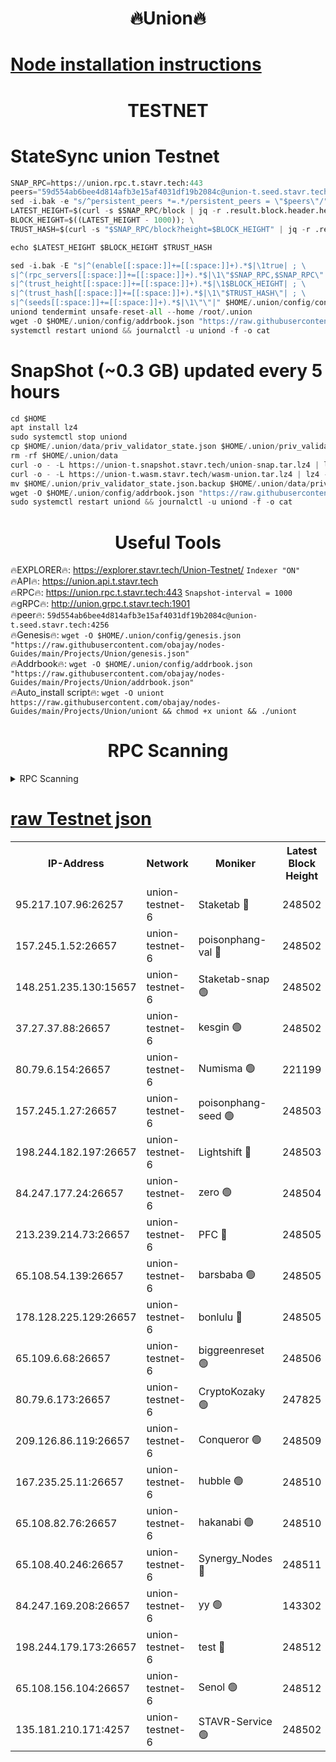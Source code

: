 <h1 align="center"> 🔥Union🔥</h1>

[Node installation instructions](https://github.com/obajay/nodes-Guides/tree/main/Projects/Union)
=

<h1 align="center"> TESTNET</h1>

# StateSync union Testnet
```python
SNAP_RPC=https://union.rpc.t.stavr.tech:443
peers="59d554ab6bee4d814afb3e15af4031df19b2084c@union-t.seed.stavr.tech:4256"
sed -i.bak -e "s/^persistent_peers *=.*/persistent_peers = \"$peers\"/" $HOME/.union/config/config.toml
LATEST_HEIGHT=$(curl -s $SNAP_RPC/block | jq -r .result.block.header.height); \
BLOCK_HEIGHT=$((LATEST_HEIGHT - 1000)); \
TRUST_HASH=$(curl -s "$SNAP_RPC/block?height=$BLOCK_HEIGHT" | jq -r .result.block_id.hash)

echo $LATEST_HEIGHT $BLOCK_HEIGHT $TRUST_HASH

sed -i.bak -E "s|^(enable[[:space:]]+=[[:space:]]+).*$|\1true| ; \
s|^(rpc_servers[[:space:]]+=[[:space:]]+).*$|\1\"$SNAP_RPC,$SNAP_RPC\"| ; \
s|^(trust_height[[:space:]]+=[[:space:]]+).*$|\1$BLOCK_HEIGHT| ; \
s|^(trust_hash[[:space:]]+=[[:space:]]+).*$|\1\"$TRUST_HASH\"| ; \
s|^(seeds[[:space:]]+=[[:space:]]+).*$|\1\"\"|" $HOME/.union/config/config.toml
uniond tendermint unsafe-reset-all --home /root/.union
wget -O $HOME/.union/config/addrbook.json "https://raw.githubusercontent.com/obajay/nodes-Guides/main/Projects/Union/addrbook.json"
systemctl restart uniond && journalctl -u uniond -f -o cat
```
# SnapShot (~0.3 GB) updated every 5 hours
```python
cd $HOME
apt install lz4
sudo systemctl stop uniond
cp $HOME/.union/data/priv_validator_state.json $HOME/.union/priv_validator_state.json.backup
rm -rf $HOME/.union/data
curl -o - -L https://union-t.snapshot.stavr.tech/union-snap.tar.lz4 | lz4 -c -d - | tar -x -C $HOME/.union --strip-components 2
curl -o - -L https://union-t.wasm.stavr.tech/wasm-union.tar.lz4 | lz4 -c -d - | tar -x -C $HOME/.union --strip-components 2
mv $HOME/.union/priv_validator_state.json.backup $HOME/.union/data/priv_validator_state.json
wget -O $HOME/.union/config/addrbook.json "https://raw.githubusercontent.com/obajay/nodes-Guides/main/Projects/Union/addrbook.json"
sudo systemctl restart uniond && journalctl -u uniond -f -o cat
```
 <h1 align="center"> Useful Tools</h1>
 
🔥EXPLORER🔥: https://explorer.stavr.tech/Union-Testnet/        `Indexer "ON"` \
🔥API🔥:      https://union.api.t.stavr.tech \
🔥RPC🔥:      https://union.rpc.t.stavr.tech:443              `Snapshot-interval = 1000` \
🔥gRPC🔥:     http://union.grpc.t.stavr.tech:1901 \
🔥peer🔥:     `59d554ab6bee4d814afb3e15af4031df19b2084c@union-t.seed.stavr.tech:4256` \
🔥Genesis🔥:     `wget -O $HOME/.union/config/genesis.json "https://raw.githubusercontent.com/obajay/nodes-Guides/main/Projects/Union/genesis.json"` \
🔥Addrbook🔥: ```wget -O $HOME/.union/config/addrbook.json "https://raw.githubusercontent.com/obajay/nodes-Guides/main/Projects/Union/addrbook.json"``` \
🔥Auto_install script🔥:  `wget -O uniont https://raw.githubusercontent.com/obajay/nodes-Guides/main/Projects/Union/uniont && chmod +x uniont && ./uniont`

<h1 align="center"> RPC Scanning</h1>

<details>
<summary>RPC Scanning</summary>

<h2 align="center"> We scan nodes in real time every 4 hours. And we provide the final result of RPC endpoints.
We cannot influence the operation of these nodes in any way. </h2>


```python
If Voting Power is higher than 0 --> then the Node is a validator of the network and may be subject to attack and be a potential threat to the chain.
```
```python
We marked such validators with a red symbol
```

</details>

[raw Testnet json](https://rpc-check.uniont.stavr.tech/uniont/rpc-uniont-result.json)
=



<table><tr><th>IP-Address</th><th>Network</th><th>Moniker</th><th>Latest Block Height</th><th>Earliest Block Height</th><th>Catching Up</th><th>Tx Index</th><th>Voting Power</th><th>Scan Time</th></tr><tr><td>95.217.107.96:26257</td><td>union-testnet-6</td><td>Staketab 🔴</td><td>248502</td><td>1</td><td>False</td><td>on</td><td>1000002</td><td>2024-02-29T23:48:44.826487643UTC</td></tr><tr><td>157.245.1.52:26657</td><td>union-testnet-6</td><td>poisonphang-val 🔴</td><td>248502</td><td>1</td><td>False</td><td>on</td><td>1000000</td><td>2024-02-29T23:48:45.410458762UTC</td></tr><tr><td>148.251.235.130:15657</td><td>union-testnet-6</td><td>Staketab-snap 🟢</td><td>248502</td><td>1</td><td>False</td><td>on</td><td>0</td><td>2024-02-29T23:48:45.953965406UTC</td></tr><tr><td>37.27.37.88:26657</td><td>union-testnet-6</td><td>kesgin 🟢</td><td>248502</td><td>1</td><td>False</td><td>on</td><td>0</td><td>2024-02-29T23:48:46.258712604UTC</td></tr><tr><td>80.79.6.154:26657</td><td>union-testnet-6</td><td>Numisma 🟢</td><td>221199</td><td>1</td><td>False</td><td>on</td><td>0</td><td>2024-02-29T23:48:50.645754911UTC</td></tr><tr><td>157.245.1.27:26657</td><td>union-testnet-6</td><td>poisonphang-seed 🟢</td><td>248503</td><td>1</td><td>False</td><td>on</td><td>0</td><td>2024-02-29T23:48:51.234406247UTC</td></tr><tr><td>198.244.182.197:26657</td><td>union-testnet-6</td><td>Lightshift 🔴</td><td>248503</td><td>1</td><td>False</td><td>on</td><td>1000000</td><td>2024-02-29T23:48:53.553760871UTC</td></tr><tr><td>84.247.177.24:26657</td><td>union-testnet-6</td><td>zero 🟢</td><td>248504</td><td>1</td><td>False</td><td>on</td><td>0</td><td>2024-02-29T23:49:00.090279000UTC</td></tr><tr><td>213.239.214.73:26657</td><td>union-testnet-6</td><td>PFC 🔴</td><td>248505</td><td>1</td><td>False</td><td>on</td><td>1000001</td><td>2024-02-29T23:49:04.397396107UTC</td></tr><tr><td>65.108.54.139:26657</td><td>union-testnet-6</td><td>barsbaba 🟢</td><td>248505</td><td>1</td><td>False</td><td>on</td><td>0</td><td>2024-02-29T23:49:04.712942598UTC</td></tr><tr><td>178.128.225.129:26657</td><td>union-testnet-6</td><td>bonlulu 🔴</td><td>248505</td><td>1</td><td>False</td><td>on</td><td>1000000</td><td>2024-02-29T23:49:05.420667295UTC</td></tr><tr><td>65.109.6.68:26657</td><td>union-testnet-6</td><td>biggreenreset 🟢</td><td>248506</td><td>1</td><td>False</td><td>on</td><td>0</td><td>2024-02-29T23:49:05.761131170UTC</td></tr><tr><td>80.79.6.173:26657</td><td>union-testnet-6</td><td>CryptoKozaky 🟢</td><td>247825</td><td>1</td><td>False</td><td>on</td><td>0</td><td>2024-02-29T23:49:08.186398688UTC</td></tr><tr><td>209.126.86.119:26657</td><td>union-testnet-6</td><td>Conqueror 🟢</td><td>248509</td><td>1</td><td>False</td><td>on</td><td>0</td><td>2024-02-29T23:49:29.227509934UTC</td></tr><tr><td>167.235.25.11:26657</td><td>union-testnet-6</td><td>hubble 🟢</td><td>248510</td><td>1</td><td>False</td><td>on</td><td>0</td><td>2024-02-29T23:49:33.552137127UTC</td></tr><tr><td>65.108.82.76:26657</td><td>union-testnet-6</td><td>hakanabi 🟢</td><td>248510</td><td>1</td><td>False</td><td>on</td><td>0</td><td>2024-02-29T23:49:33.885315053UTC</td></tr><tr><td>65.108.40.246:26657</td><td>union-testnet-6</td><td>Synergy_Nodes 🔴</td><td>248511</td><td>1</td><td>False</td><td>on</td><td>1000001</td><td>2024-02-29T23:49:40.337004513UTC</td></tr><tr><td>84.247.169.208:26657</td><td>union-testnet-6</td><td>yy 🟢</td><td>143302</td><td>1</td><td>False</td><td>on</td><td>0</td><td>2024-02-29T23:49:40.833944709UTC</td></tr><tr><td>198.244.179.173:26657</td><td>union-testnet-6</td><td>test 🔴</td><td>248512</td><td>1</td><td>False</td><td>on</td><td>1</td><td>2024-02-29T23:49:43.145232214UTC</td></tr><tr><td>65.108.156.104:26657</td><td>union-testnet-6</td><td>Senol 🟢</td><td>248512</td><td>1</td><td>False</td><td>on</td><td>0</td><td>2024-02-29T23:49:43.467386957UTC</td></tr><tr><td>135.181.210.171:4257</td><td>union-testnet-6</td><td>STAVR-Service 🟢</td><td>248502</td><td>246201</td><td>False</td><td>on</td><td>0</td><td>2024-02-29T23:48:45.735305577UTC</td></tr></table>
